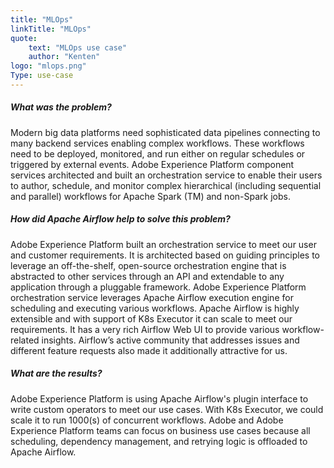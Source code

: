 ```yaml
---
title: "MLOps"
linkTitle: "MLOps"
quote:
    text: "MLOps use case"
    author: "Kenten"
logo: "mlops.png"
Type: use-case
---
```


##### What was the problem?
Modern big data platforms need sophisticated data pipelines connecting to many backend services enabling complex workflows. These workflows need to be deployed, monitored, and run either on regular schedules or triggered by external events. Adobe Experience Platform component services architected and built an orchestration service to enable their users to author, schedule, and monitor complex hierarchical (including sequential and parallel) workflows for Apache Spark (TM) and non-Spark jobs.

##### How did Apache Airflow help to solve this problem?
Adobe Experience Platform built an orchestration service to meet our user and customer requirements. It is architected based on guiding principles to leverage an off-the-shelf, open-source orchestration engine that is abstracted to other services through an API and extendable to any application through a pluggable framework. Adobe Experience Platform orchestration service leverages Apache Airflow execution engine for scheduling and executing various workflows. Apache Airflow is highly extensible and with support of K8s Executor it can scale to meet our requirements. It has a very rich Airflow Web UI to provide various workflow-related insights. Airflow’s active community that addresses issues and different feature requests also made it additionally attractive for us.

##### What are the results?
Adobe Experience Platform is using Apache Airflow's plugin interface to write custom operators to meet our use cases. With K8s Executor, we could scale it to run 1000(s) of concurrent workflows. Adobe and Adobe Experience Platform teams can focus on business use cases because all scheduling, dependency management, and retrying logic is offloaded to Apache Airflow.
